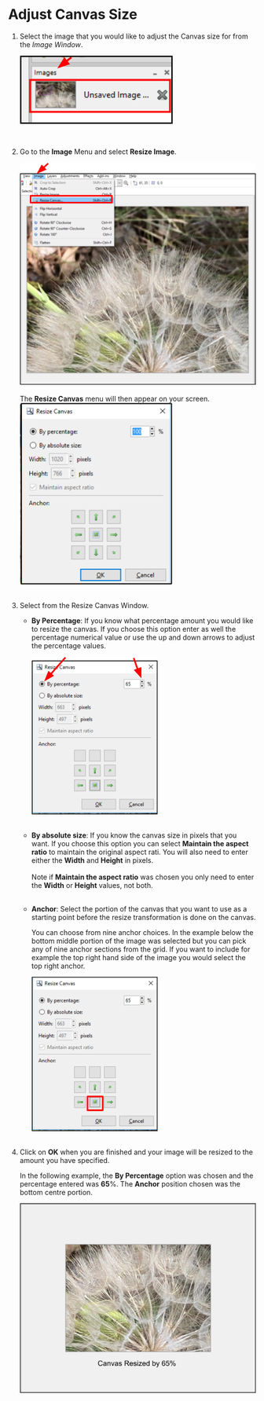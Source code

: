 # Adjust Canvas Size 

1.  Select the image that you would like to adjust the Canvas size for from the *Image Window*.

     ![Image Window select image](img/selectimageflower.png)  


    &nbsp; 
 
  
2. Go to the **Image** Menu and select **Resize Image**.

     ![Resize Image](img/resizecanvas.png)   
    &nbsp;  
     The **Resize Canvas** menu will then appear on your screen.  
     ![Resize Canvas Window](img/resizecanvaswindow.png)  
     &nbsp;  

3. Select from the Resize Canvas Window.

     -  **By Percentage**: If you know what percentage amount you would like to resize the canvas. If you choose this option enter as well the percentage numerical value or use the up and down arrows to adjust the percentage values.

          ![Resize Canvas By Percentage](img/resizecanvasbypercentage.png)
&nbsp;  
&nbsp;  

     -  **By absolute size**: If you know the canvas size in pixels that you want. If you choose this option you can select **Maintain the aspect ratio** to maintain the original aspect rati. You will also need to enter either the **Width** and  **Height** in pixels.  
&nbsp;  
     Note if **Maintain the aspect ratio** was chosen you only need to enter the **Width** or **Height** values, not both.  
&nbsp;  
     -  **Anchor**: Select the portion of the canvas that you want to use as a starting point before the resize transformation is done on the canvas.  
     
          You can choose from nine anchor choices. In the example below the bottom middle portion of the image was selected but you can pick any of nine anchor sections from the grid. If you want to include for example the top right hand side of the image you would select the top right anchor.
     
          ![Resize Canvas By Percentage](img/canvassizeanchor.png) 
&nbsp;  
&nbsp;  

 4. Click on **OK** when you are finished and your image will be resized to the amount you have specified.    

     In the following example, the **By Percentage** option was chosen and the percentage entered was **65**%. The **Anchor** position chosen was the bottom centre portion.

     ![Resize Canvas Example](img/canvassizesixtypercent.png)
&nbsp; 



  
